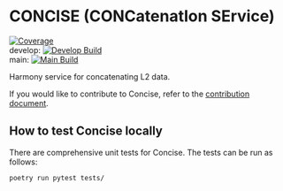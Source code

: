 # CONCISE (CONCatenatIon SErvice)

[![Coverage](https://sonarcloud.io/api/project_badges/measure?project=podaac_concise&metric=coverage)](https://sonarcloud.io/dashboard?id=podaac_concise)  
develop: [![Develop Build](https://github.com/podaac/concise/actions/workflows/build-pipeline.yml/badge.svg?branch=develop)](https://github.com/podaac/concise/actions/workflows/build-pipeline.yml)  
main: [![Main Build](https://github.com/podaac/concise/actions/workflows/build-pipeline.yml/badge.svg?branch=main&event=push)](https://github.com/podaac/concise/actions/workflows/build-pipeline.yml)


Harmony service for concatenating L2 data.

If you would like to contribute to Concise, refer to the [contribution document](CONTRIBUTING.md).

## How to test Concise locally

There are comprehensive unit tests for Concise. The tests can be run as follows:

```shell script
poetry run pytest tests/
```

